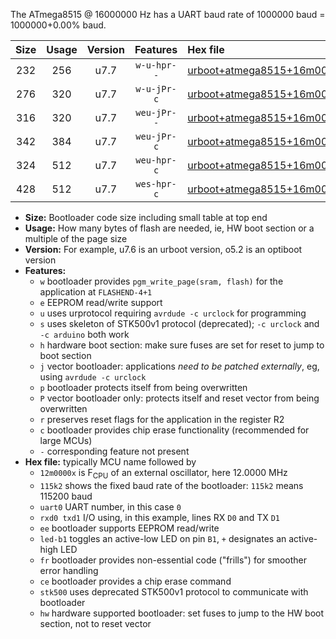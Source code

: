 The ATmega8515 @ 16000000 Hz has a UART baud rate of 1000000 baud = 1000000+0.00% baud.

|Size|Usage|Version|Features|Hex file|
|:-:|:-:|:-:|:-:|:--|
|232|256|u7.7|`w-u-hpr--`|[urboot+atmega8515+16m0000x+1000k0_uart0_rxd0_txd1_led+b0_fr_hw.hex](https://raw.githubusercontent.com/stefanrueger/urboot.hex/main/cores/majorcore/atmega8515/external_oscillator/fcpu+16m0000_Hz/br+1000k0_bps/urboot+atmega8515+16m0000x+1000k0_uart0_rxd0_txd1_led+b0_fr_hw.hex)|
|276|320|u7.7|`w-u-jPr-c`|[urboot+atmega8515+16m0000x+1000k0_uart0_rxd0_txd1_led+b0_fr_ce.hex](https://raw.githubusercontent.com/stefanrueger/urboot.hex/main/cores/majorcore/atmega8515/external_oscillator/fcpu+16m0000_Hz/br+1000k0_bps/urboot+atmega8515+16m0000x+1000k0_uart0_rxd0_txd1_led+b0_fr_ce.hex)|
|316|320|u7.7|`weu-jPr--`|[urboot+atmega8515+16m0000x+1000k0_uart0_rxd0_txd1_ee_led+b0_fr.hex](https://raw.githubusercontent.com/stefanrueger/urboot.hex/main/cores/majorcore/atmega8515/external_oscillator/fcpu+16m0000_Hz/br+1000k0_bps/urboot+atmega8515+16m0000x+1000k0_uart0_rxd0_txd1_ee_led+b0_fr.hex)|
|342|384|u7.7|`weu-jPr-c`|[urboot+atmega8515+16m0000x+1000k0_uart0_rxd0_txd1_ee_led+b0_fr_ce.hex](https://raw.githubusercontent.com/stefanrueger/urboot.hex/main/cores/majorcore/atmega8515/external_oscillator/fcpu+16m0000_Hz/br+1000k0_bps/urboot+atmega8515+16m0000x+1000k0_uart0_rxd0_txd1_ee_led+b0_fr_ce.hex)|
|324|512|u7.7|`weu-hpr-c`|[urboot+atmega8515+16m0000x+1000k0_uart0_rxd0_txd1_ee_led+b0_fr_ce_hw.hex](https://raw.githubusercontent.com/stefanrueger/urboot.hex/main/cores/majorcore/atmega8515/external_oscillator/fcpu+16m0000_Hz/br+1000k0_bps/urboot+atmega8515+16m0000x+1000k0_uart0_rxd0_txd1_ee_led+b0_fr_ce_hw.hex)|
|428|512|u7.7|`wes-hpr-c`|[urboot+atmega8515+16m0000x+1000k0_uart0_rxd0_txd1_ee_led+b0_fr_ce_stk500_hw.hex](https://raw.githubusercontent.com/stefanrueger/urboot.hex/main/cores/majorcore/atmega8515/external_oscillator/fcpu+16m0000_Hz/br+1000k0_bps/urboot+atmega8515+16m0000x+1000k0_uart0_rxd0_txd1_ee_led+b0_fr_ce_stk500_hw.hex)|

- **Size:** Bootloader code size including small table at top end
- **Usage:** How many bytes of flash are needed, ie, HW boot section or a multiple of the page size
- **Version:** For example, u7.6 is an urboot version, o5.2 is an optiboot version
- **Features:**
  + `w` bootloader provides `pgm_write_page(sram, flash)` for the application at `FLASHEND-4+1`
  + `e` EEPROM read/write support
  + `u` uses urprotocol requiring `avrdude -c urclock` for programming
  + `s` uses skeleton of STK500v1 protocol (deprecated); `-c urclock` and `-c arduino` both work
  + `h` hardware boot section: make sure fuses are set for reset to jump to boot section
  + `j` vector bootloader: applications *need to be patched externally*, eg, using `avrdude -c urclock`
  + `p` bootloader protects itself from being overwritten
  + `P` vector bootloader only: protects itself and reset vector from being overwritten
  + `r` preserves reset flags for the application in the register R2
  + `c` bootloader provides chip erase functionality (recommended for large MCUs)
  + `-` corresponding feature not present
- **Hex file:** typically MCU name followed by
  + `12m0000x` is F<sub>CPU</sub> of an external oscillator, here 12.0000 MHz
  + `115k2` shows the fixed baud rate of the bootloader: `115k2` means 115200 baud
  + `uart0` UART number, in this case `0`
  + `rxd0 txd1` I/O using, in this example, lines RX `D0` and TX `D1`
  + `ee` bootloader supports EEPROM read/write
  + `led-b1` toggles an active-low LED on pin `B1`, `+` designates an active-high LED
  + `fr` bootloader provides non-essential code ("frills") for smoother error handling
  + `ce` bootloader provides a chip erase command
  + `stk500` uses deprecated STK500v1 protocol to communicate with bootloader
  + `hw` hardware supported bootloader: set fuses to jump to the HW boot section, not to reset vector
